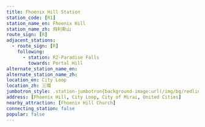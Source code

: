```yaml
---
title: Fhoenix Hill Station
station_code: [R1]
station_name_en: Fhoenix Hill
station_name_zh: 飛利斯山
route_sign: [R]
adjacent_stations:
  - route_sign: [R]
    following:
      - station: R2-Paradise Falls
        towards: Portal Hill
alternate_station_name_en: 
alternate_station_name_zh: 
location_en: City Loop
location_zh: 三環
jumbotron_style: .station-jumbotron{background-image:url(/img/bg/redline.png);background-repeat:no-repeat;background-size:50% 10px;background-position:right 130px}
address: [Fhoenix Hill, City Loop, City of Mirai, United Cities]
nearby_attraction: [Fhoenix Hill Church]
connecting_station: false
popular: false
---
```


